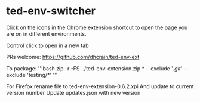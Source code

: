 # ted-env-switcher

Click on the icons in the Chrome extension shortcut to open the page you are on in different environments.

Control click to open in a new tab

PRs welcome: https://github.com/dhcrain/ted-env-ext

To package:
'''bash
zip -r -FS ../ted-env-extension.zip * --exclude '*.git*' --exclude 'testing/*'
'''

For Firefox rename file to ted-env-extension-0.6.2.xpi
And update to current version number
Update updates.json with new version
